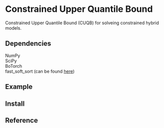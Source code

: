 Constrained Upper Quantile Bound
==================================

Constrained Upper Quantile Bound (CUQB) for solveing constrained hybrid models. 

Dependencies
------------

NumPy \
SciPy \
BoTorch \
fast_soft_sort (can be found [here](https://github.com/google-research/fast-soft-sort/blob/master/README.md))

Example
-------

Install
-------

Reference
---------
